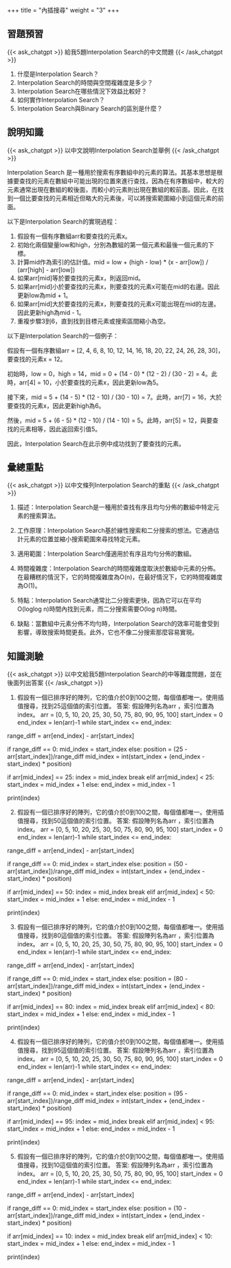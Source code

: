 +++
title = "內插搜尋"
weight = "3"
+++
## 習題預習
{{< ask_chatgpt >}}
給我5題Interpolation Search的中文問題
{{< /ask_chatgpt >}}



1. 什麼是Interpolation Search？
2. Interpolation Search的時間與空間複雜度是多少？
3. Interpolation Search在哪些情況下效益比較好？
4. 如何實作Interpolation Search？
5. Interpolation Search與Binary Search的區別是什麼？   

## 說明知識
{{< ask_chatgpt >}}
以中文說明Interpolation Search並舉例
{{< /ask_chatgpt >}}



Interpolation Search 是一種用於搜索有序數組中的元素的算法。其基本思想是根據要查找的元素在數組中可能出現的位置來進行查找，因為在有序數組中，較大的元素通常出現在數組的較後面，而較小的元素則出現在數組的較前面。因此，在找到一個比要查找的元素相近但略大的元素後，可以將搜索範圍縮小到這個元素的前面。

以下是Interpolation Search的實現過程：

1. 假設有一個有序數組arr和要查找的元素x。
2. 初始化兩個變量low和high，分別為數組的第一個元素和最後一個元素的下標。
3. 計算mid作為索引的估計值。mid = low + (high - low) * (x - arr[low]) / (arr[high] - arr[low])
4. 如果arr[mid]等於要查找的元素x，則返回mid。
5. 如果arr[mid]小於要查找的元素x，則要查找的元素x可能在mid的右邊。因此更新low為mid + 1。
6. 如果arr[mid]大於要查找的元素x，則要查找的元素x可能出現在mid的左邊。因此更新high為mid - 1。
7. 重複步驟3到6，直到找到目標元素或搜索區間縮小為空。

以下是Interpolation Search的一個例子：

假設有一個有序數組arr = [2, 4, 6, 8, 10, 12, 14, 16, 18, 20, 22, 24, 26, 28, 30]，要查找的元素x = 12。

初始時，low = 0，high = 14，mid = 0 + (14 - 0) * (12 - 2) / (30 - 2) = 4。此時，arr[4] = 10，小於要查找的元素x，因此更新low為5。

接下來，mid = 5 + (14 - 5) * (12 - 10) / (30 - 10) = 7。此時，arr[7] = 16，大於要查找的元素x，因此更新high為6。

然後，mid = 5 + (6 - 5) * (12 - 10) / (14 - 10) = 5。此時，arr[5] = 12，與要查找的元素相等，因此返回索引值5。

因此，Interpolation Search在此示例中成功找到了要查找的元素。   

## 彙總重點
{{< ask_chatgpt >}}
以中文條列Interpolation Search的重點
{{< /ask_chatgpt >}}



1. 描述：Interpolation Search是一種用於查找有序且均勻分佈的數組中特定元素的搜索算法。

2. 工作原理：Interpolation Search基於線性搜索和二分搜索的想法。它通過估計元素的位置並縮小搜索範圍來尋找特定元素。

3. 適用範圍：Interpolation Search僅適用於有序且均勻分佈的數組。

4. 時間複雜度：Interpolation Search的時間複雜度取決於數組中元素的分佈。在最糟糕的情況下，它的時間複雜度為O(n)，在最好情況下，它的時間複雜度為O(1)。

5. 特點：Interpolation Search通常比二分搜索更快，因為它可以在平均O(loglog n)時間內找到元素，而二分搜索需要O(log n)時間。

6. 缺點：當數組中元素分佈不均勻時，Interpolation Search的效率可能會受到影響，導致搜索時間更長。此外，它也不像二分搜索那麼容易實現。   

## 知識測驗
{{< ask_chatgpt >}}
以中文給我5題Interpolation Search的中等難度問題，並在後面列出答案
{{< /ask_chatgpt >}}



1. 假設有一個已排序好的陣列，它的值介於0到100之間，每個值都唯一。使用插值搜尋，找到25這個值的索引位置。
答案: 假設陣列名為arr ，索引位置為index。
arr = [0, 5, 10, 20, 25, 30, 50, 75, 80, 90, 95, 100]
start_index = 0 
end_index = len(arr)-1
while start_index <= end_index:

  range_diff = arr[end_index] - arr[start_index]

  if range_diff == 0:
    mid_index = start_index 
  else:
    position = (25 - arr[start_index])/range_diff
    mid_index = int(start_index + (end_index - start_index) * position)

  if arr[mid_index] == 25:
    index = mid_index
    break
  elif arr[mid_index] < 25:
    start_index = mid_index + 1
  else:
    end_index = mid_index - 1
    
print(index)


2. 假設有一個已排序好的陣列，它的值介於0到100之間，每個值都唯一。使用插值搜尋，找到50這個值的索引位置。
答案: 假設陣列名為arr ，索引位置為index。
arr = [0, 5, 10, 20, 25, 30, 50, 75, 80, 90, 95, 100]
start_index = 0 
end_index = len(arr)-1
while start_index <= end_index:

  range_diff = arr[end_index] - arr[start_index]

  if range_diff == 0:
    mid_index = start_index 
  else:
    position = (50 - arr[start_index])/range_diff
    mid_index = int(start_index + (end_index - start_index) * position)

  if arr[mid_index] == 50:
    index = mid_index
    break
  elif arr[mid_index] < 50:
    start_index = mid_index + 1
  else:
    end_index = mid_index - 1
    
print(index)


3. 假設有一個已排序好的陣列，它的值介於0到100之間，每個值都唯一。使用插值搜尋，找到80這個值的索引位置。
答案: 假設陣列名為arr ，索引位置為index。
arr = [0, 5, 10, 20, 25, 30, 50, 75, 80, 90, 95, 100]
start_index = 0 
end_index = len(arr)-1
while start_index <= end_index:

  range_diff = arr[end_index] - arr[start_index]

  if range_diff == 0:
    mid_index = start_index 
  else:
    position = (80 - arr[start_index])/range_diff
    mid_index = int(start_index + (end_index - start_index) * position)

  if arr[mid_index] == 80:
    index = mid_index
    break
  elif arr[mid_index] < 80:
    start_index = mid_index + 1
  else:
    end_index = mid_index - 1
    
print(index)


4. 假設有一個已排序好的陣列，它的值介於0到100之間，每個值都唯一。使用插值搜尋，找到95這個值的索引位置。
答案: 假設陣列名為arr ，索引位置為index。
arr = [0, 5, 10, 20, 25, 30, 50, 75, 80, 90, 95, 100]
start_index = 0 
end_index = len(arr)-1
while start_index <= end_index:

  range_diff = arr[end_index] - arr[start_index]

  if range_diff == 0:
    mid_index = start_index 
  else:
    position = (95 - arr[start_index])/range_diff
    mid_index = int(start_index + (end_index - start_index) * position)

  if arr[mid_index] == 95:
    index = mid_index
    break
  elif arr[mid_index] < 95:
    start_index = mid_index + 1
  else:
    end_index = mid_index - 1
    
print(index)


5. 假設有一個已排序好的陣列，它的值介於0到100之間，每個值都唯一。使用插值搜尋，找到10這個值的索引位置。
答案: 假設陣列名為arr ，索引位置為index。
arr = [0, 5, 10, 20, 25, 30, 50, 75, 80, 90, 95, 100]
start_index = 0 
end_index = len(arr)-1
while start_index <= end_index:

  range_diff = arr[end_index] - arr[start_index]

  if range_diff == 0:
    mid_index = start_index 
  else:
    position = (10 - arr[start_index])/range_diff
    mid_index = int(start_index + (end_index - start_index) * position)

  if arr[mid_index] == 10:
    index = mid_index
    break
  elif arr[mid_index] < 10:
    start_index = mid_index + 1
  else:
    end_index = mid_index - 1
    
print(index)   

